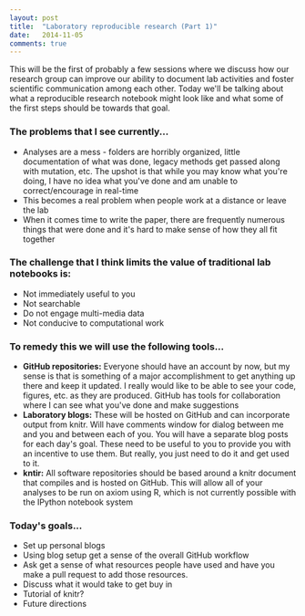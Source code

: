 ```yaml
---
layout: post
title:  "Laboratory reproducible research (Part 1)"
date:   2014-11-05
comments: true
---
```


This will be the first of probably a few sessions where we discuss how our
research group can improve our ability to document lab activities and foster
scientific communication among each other. Today we'll be talking about what
a reproducible research notebook might look like and what some of the first
steps should be towards that goal.

### The problems that I see currently...  

* Analyses are a mess - folders are horribly organized, little documentation of
what was done, legacy methods get passed along with mutation, etc. The upshot is
that while you may know what you're doing, I have no idea what you've done and
am unable to correct/encourage in real-time  
* This becomes a real problem when people work at a distance or leave the lab  
* When it comes time to write the paper, there are frequently numerous things
that were done and it's hard to make sense of how they all fit together  


### The challenge that I think limits the value of traditional lab notebooks is:  

* Not immediately useful to you  
* Not searchable  
* Do not engage multi-media data  
* Not conducive to computational work  


### To remedy this we will use the following tools...  

* **GitHub repositories:** Everyone should have an account by now, but my sense is
that is something of a major accomplishment to get anything up there and keep it
updated. I really would like to be able to see your code, figures, etc. as they
are produced. GitHub has tools for collaboration where I can see what you've done
and make suggestions
* **Laboratory blogs:** These will be hosted on GitHub and can incorporate output
from knitr. Will have comments window for dialog between me and you and between
each of you. You will have a separate blog posts for each day's goal. These need
to be useful to you to provide you with an incentive to use them. But really,
you just need to do it and get used to it.  
* **kntir:** All software repositories should be based around a knitr document
that compiles and is hosted on GitHub. This will allow all of your analyses to
be run on axiom using R, which is not currently possible with the IPython notebook
system


### Today's goals...

* Set up personal blogs
* Using blog setup get a sense of the overall GitHub workflow
* Ask get a sense of what resources people have used and have you make a pull
request to add those resources.
* Discuss what it would take to get buy in
* Tutorial of knitr?
* Future directions
